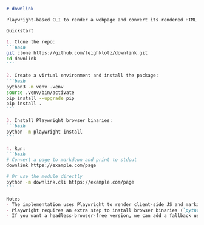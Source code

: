 ````markdown
# downlink

Playwright-based CLI to render a webpage and convert its rendered HTML to Markdown.

Quickstart

1. Clone the repo:
```bash
git clone https://github.com/leighklotz/downlink.git
cd downlink
```

2. Create a virtual environment and install the package:
```bash
python3 -m venv .venv
source .venv/bin/activate
pip install --upgrade pip
pip install .
```

3. Install Playwright browser binaries:
```bash
python -m playwright install
```

4. Run:
```bash
# Convert a page to markdown and print to stdout
downlink https://example.com/page

# Or use the module directly
python -m downlink.cli https://example.com/page
```

Notes
- The implementation uses Playwright to render client-side JS and markdownify to convert HTML to Markdown.
- Playwright requires an extra step to install browser binaries (`python -m playwright install`). See https://playwright.dev/python/.
- If you want a headless-browser-free version, we can add a fallback using requests + markdownify.
````